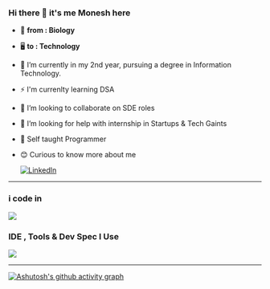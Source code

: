### Hi there 👋  it's me Monesh here

- 🧬 **from : Biology**
- 🖥️ **to : Technology**
- 🔭 I’m currently in my 2nd year, pursuing a degree in Information Technology.
- ⚡ I'm currenlty learning DSA 
- 👯 I’m looking to collaborate on SDE roles
- 🤔 I’m looking for help with internship in Startups & Tech Gaints
- 🙂 Self taught Programmer 
- 😊 Curious to know more about me  
  <p >
  
  <a href="https://www.linkedin.com/in/moneshgomo/" target="_blank">
    <img src="https://skillicons.dev/icons?i=linkedin&theme=dark" alt="LinkedIn"/>
  </a>
 </p>
 
***


### i code in
<p>
  <!-- Programming Languages -->
  <a href="https://skillicons.dev">
    <img src="https://skillicons.dev/icons?i=java,py,html,css,js,php,spring,maven,git,mysql,postgres&theme=dark"/>
  </a>
</p>


 ### IDE , Tools & Dev Spec I Use


<p>
  <a href="https://skillicons.dev">
    <img src="https://skillicons.dev/icons?i=eclipse,idea,vscode,firebase,netlify,postman,notion,ubuntu,windows&theme=dark"/>
  </a>
</p>


***
[![Ashutosh's github activity graph](https://github-readme-activity-graph.vercel.app/graph?username=moneshgomo&bg_color=171616&color=edd9ed&line=11c04e&point=28f0ed&area=true&hide_border=true)](https://github.com/ashutosh00710/github-readme-activity-graph)

